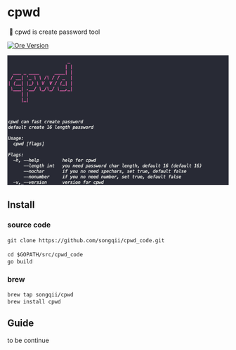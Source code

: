 # cpwd
 🚀 cpwd is create password tool

[![Ore Version](https://img.shields.io/badge/cpwd-0.0.1-yellowgreen)](https://github.com/songqii/cpwd)


![](https://raw.githubusercontent.com/songqii/songqii.github.io/master/images/cpwd_1.png)
  
  

## Install


### source code
```shell
git clone https://github.com/songqii/cpwd_code.git

cd $GOPATH/src/cpwd_code
go build
```


### brew  

```
brew tap songqii/cpwd 
brew install cpwd
```


## Guide

to be continue

```shell

```


